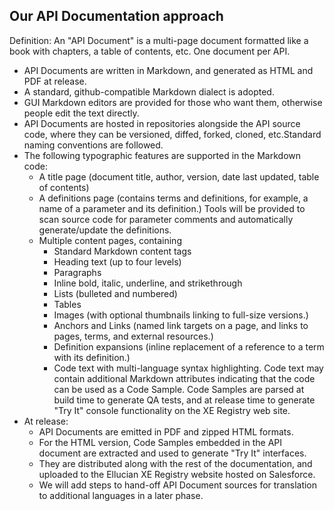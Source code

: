 Our API Documentation approach
------------------------------

Definition: An "API Document" is a multi-page document formatted like a book with chapters, a table of contents, etc. One document per API.

* API Documents are written in Markdown, and generated as HTML and PDF at release.
* A standard, github-compatible Markdown dialect is adopted.
* GUI Markdown editors are provided for those who want them, otherwise people edit the text directly.
* API Documents are hosted in repositories alongside the API source code, where they can be versioned, diffed, forked, cloned, etc.Standard naming conventions are followed.
* The following typographic features are supported in the Markdown code:
	* A title page (document title, author, version, date last updated, table of contents) 
	* A definitions page (contains terms and definitions, for example, a name of a parameter and its definition.) Tools will be provided to scan source code for parameter comments and automatically generate/update the definitions.
	* Multiple content pages, containing
		* Standard Markdown content tags
		* Heading text (up to four levels)
		* Paragraphs
		* Inline bold, italic, underline, and strikethrough 
		* Lists (bulleted and numbered)
		* Tables
		* Images (with optional thumbnails linking to full-size versions.)
		* Anchors and Links (named link targets on a page, and links to pages, terms, and external resources.)
		* Definition expansions (inline replacement of a reference to a term with its definition.)
		* Code text with multi-language syntax highlighting. Code text may contain additional Markdown attributes indicating that the code can be used as a Code Sample. Code Samples are parsed at build time to generate QA tests, and at release time to generate "Try It" console functionality on the XE Registry web site.
* At release: 
	* API Documents are emitted in PDF and zipped HTML formats. 
	* For the HTML version, Code Samples embedded in the API document are extracted and used to generate "Try It" interfaces.
	* They are distributed along with the rest of the documentation, and uploaded to the Ellucian XE Registry website hosted on Salesforce. 
	* We will add steps to hand-off API Document sources for translation to additional languages in a later phase.
